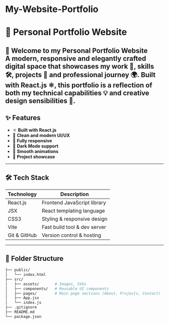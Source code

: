 # My-Website-Portfolio
# 💼 Personal Portfolio Website

👋 Welcome to my **Personal Portfolio Website**
<br>
A modern, responsive and elegantly crafted digital space that showcases my work 💼, skills 🛠️, projects 🚀 and professional journey 🌍.
Built with React.js ⚛️, this portfolio is a reflection of both my technical capabilities 💡 and creative design sensibilities 🧠.
---

## ✨ Features

- ⚛️ **Built with React.js**
- 🎨 **Clean and modern UI/UX** 
- 📱 **Fully responsive** 
- 🌙 **Dark Mode support** 
- 🚀 **Smooth animations**
- 📂 **Project showcase** 

---

## 🛠️ Tech Stack

| Technology | Description                     |
|------------|---------------------------------|
| React.js   | Frontend JavaScript library     |
| JSX        | React templating language       |
| CSS3       | Styling & responsive design     |
| Vite       | Fast build tool & dev server    |
| Git & GitHub | Version control & hosting     |

---

## 📁 Folder Structure

```bash
├── public/
│   └── index.html
├── src/
│   ├── assets/       # Images, SVGs
│   ├── components/   # Reusable UI components
│   ├── pages/        # Main page sections (About, Projects, Contact)
│   ├── App.jsx
│   └── index.js
├── .gitignore
├── README.md
└── package.json
